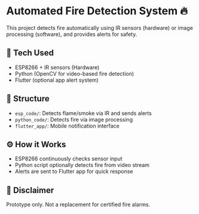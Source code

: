 # Automated Fire Detection System 🔥

This project detects fire automatically using IR sensors (hardware) or image processing (software), and provides alerts for safety.

## 🔧 Tech Used
- ESP8266 + IR sensors (Hardware)
- Python (OpenCV for video-based fire detection)
- Flutter (optional app alert system)

## 📁 Structure
- `esp_code/`: Detects flame/smoke via IR and sends alerts
- `python_code/`: Detects fire via image processing
- `flutter_app/`: Mobile notification interface

## ⚙️ How it Works
- ESP8266 continuously checks sensor input
- Python script optionally detects fire from video stream
- Alerts are sent to Flutter app for quick response

## 🚨 Disclaimer
Prototype only. Not a replacement for certified fire alarms.

